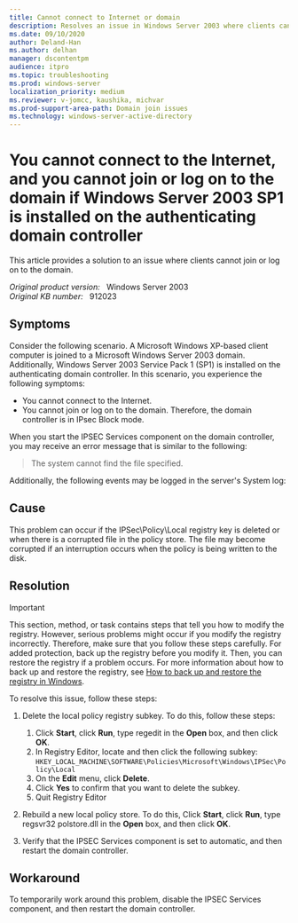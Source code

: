 ```yaml
---
title: Cannot connect to Internet or domain
description: Resolves an issue in Windows Server 2003 where clients cannot join or log on to the domain.
ms.date: 09/10/2020
author: Deland-Han 
ms.author: delhan
manager: dscontentpm
audience: itpro
ms.topic: troubleshooting
ms.prod: windows-server
localization_priority: medium
ms.reviewer: v-jomcc, kaushika, michvar
ms.prod-support-area-path: Domain join issues
ms.technology: windows-server-active-directory
---
```

# You cannot connect to the Internet, and you cannot join or log on to the domain if Windows Server 2003 SP1 is installed on the authenticating domain controller

This article provides a solution to an issue where clients cannot join or log on to the domain.

_Original product version:_ &nbsp; Windows Server 2003  
_Original KB number:_ &nbsp; 912023

## Symptoms

Consider the following scenario. A Microsoft Windows XP-based client computer is joined to a Microsoft Windows Server 2003 domain. Additionally, Windows Server 2003 Service Pack 1 (SP1) is installed on the authenticating domain controller. In this scenario, you experience the following symptoms:

- You cannot connect to the Internet.
- You cannot join or log on to the domain. Therefore, the domain controller is in IPsec Block mode.

When you start the IPSEC Services component on the domain controller, you may receive an error message that is similar to the following:
> The system cannot find the file specified.

Additionally, the following events may be logged in the server's System log:

## Cause

This problem can occur if the IPSec\Policy\Local registry key is deleted or when there is a corrupted file in the policy store. The file may become corrupted if an interruption occurs when the policy is being written to the disk.

## Resolution

> [!IMPORTANT]
> This section, method, or task contains steps that tell you how to modify the registry. However, serious problems might occur if you modify the registry incorrectly. Therefore, make sure that you follow these steps carefully. For added protection, back up the registry before you modify it. Then, you can restore the registry if a problem occurs. For more information about how to back up and restore the registry, see [How to back up and restore the registry in Windows](https://support.microsoft.com/help/322756).

To resolve this issue, follow these steps:

1. Delete the local policy registry subkey. To do this, follow these steps:

    1. Click **Start**, click **Run**, type regedit in the **Open** box, and then click **OK**.
    2. In Registry Editor, locate and then click the following subkey:  
        `HKEY_LOCAL_MACHINE\SOFTWARE\Policies\Microsoft\Windows\IPSec\Policy\Local`  
    3. On the **Edit** menu, click **Delete**.
    4. Click **Yes** to confirm that you want to delete the subkey.
    5. Quit Registry Editor

1. Rebuild a new local policy store. To do this, Click **Start**, click **Run**, type regsvr32 polstore.dll in the **Open** box, and then click **OK**.
1. Verify that the IPSEC Services component is set to automatic, and then restart the domain controller.

## Workaround

To temporarily work around this problem, disable the IPSEC Services component, and then restart the domain controller.

